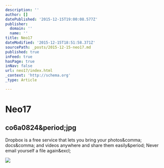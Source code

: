 ```yaml
---
description: ''
author: []
datePublished: '2015-12-15T19:00:08.577Z'
publisher:
  domain: ''
  name: ''
title: Neo17
dateModified: '2015-12-15T18:51:58.371Z'
sourcePath: _posts/2015-12-15-neo17.md
published: true
inFeed: true
hasPage: true
inNav: false
url: neo17/index.html
_context: 'http://schema.org'
_type: Article

---
```

# Neo17

<article style=""><h1>co6a0824&amp;period;jpg</h1><p>Dropbox is a free service that lets you bring your photos&amp;comma; docs&amp;comma; and videos anywhere and share them easily&amp;period; Never email yourself a file again&amp;excl;</p><img src="https://photos-4.dropbox.com/t/2/AAAgQBDP7EiTFIPwJRIbGcRIWYy-TxDEOjJl0dKoeN6Z1A/12/20752582/jpeg/1024x768/2/_/0/4/co6a0824.jpg/CMbR8gkgASACIAQgBSAHKAIoBw/vt7x4ldar9xr1e7/AAD5UjwzN0A8XV99PeAr653Pa/co6a0824.jpg" /></article>